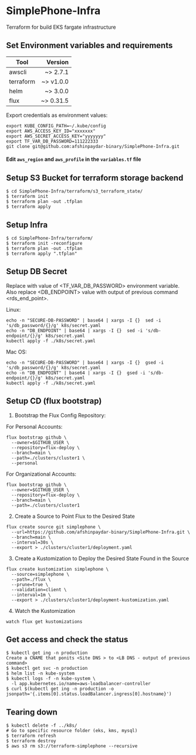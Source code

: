 # SimplePhone-Infra
Terraform for build EKS fargate infrastructure

## Set Environment variables and requirements

| Tool      | Version |
| --------- | ----------:|
| awscli    | ~> 2.7.1   |
| terraform | ~> v1.0.0  |
| helm      | ~> 3.0.0   |
| flux      | ~> 0.31.5  |

Export credentials as environment values:
```
export KUBE_CONFIG_PATH=~/.kube/config
export AWS_ACCESS_KEY_ID="xxxxxxx"
export AWS_SECRET_ACCESS_KEY="yyyyyyy"
export TF_VAR_DB_PASSWORD=111222333
git clone git@github.com:afshinpaydar-binary/SimplePhone-Infra.git
```

#### Edit `aws_region` and `aws_profile` in the `variables.tf` file

## Setup S3 Bucket for terraform storage backend
```
$ cd SimplePhone-Infra/terraform/s3_terraform_state/
$ terraform init
$ terraform plan -out .tfplan
$ terraform apply
```

## Setup Infra
```
$ cd SimplePhone-Infra/terraform/
$ terraform init -reconfigure
$ terraform plan -out .tfplan
$ terraform apply ".tfplan"
```

## Setup DB Secret
Replace <SECURE-DB-PASSWORD> with value of <TF_VAR_DB_PASSWORD> environment variable.
Also replace <DB_ENDPOINT> value with output of previous command <rds_end_point>.

Linux:
```
echo -n "SECURE-DB-PASSWORD" | base64 | xargs -I {}  sed -i 's/db_password/{}/g' k8s/secret.yaml
echo -n "DB_ENDPOINT" | base64 | xargs -I {}  sed -i 's/db-endpoint/{}/g' k8s/secret.yaml
kubectl apply -f ./k8s/secret.yaml
```

Mac OS:
```
echo -n "SECURE-DB-PASSWORD" | base64 | xargs -I {}  gsed -i 's/db_password/{}/g' k8s/secret.yaml
echo -n "DB_ENDPOINT" | base64 | xargs -I {}  gsed -i 's/db-endpoint/{}/g' k8s/secret.yaml
kubectl apply -f ./k8s/secret.yaml
```

## Setup CD (flux bootstrap)

1. Bootstrap the Flux Config Repository:

For Personal Accounts:
```
flux bootstrap github \
  --owner=$GITHUB_USER \
  --repository=flux-deploy \
  --branch=main \
  --path=./clusters/cluster1 \
  --personal
```

For Organizational Accounts:
```
flux bootstrap github \
  --owner=$GITHUB_USER \
  --repository=flux-deploy \
  --branch=main \
  --path=./clusters/cluster1
```

2. Create a Source to Point Flux to the Desired State
```
flux create source git simplephone \
  --url=https://github.com/afshinpaydar-binary/SimplePhone-Infra.git \
  --branch=main \
  --interval=30s \
  --export > ./clusters/cluster1/deployment.yaml
```

3.  Create a Kustomization to Deploy the Desired State Found in the Source
```
flux create kustomization simplephone \
  --source=simplephone \
  --path=./flux \
  --prune=true \
  --validation=client \
  --interval=1m \
  --export > ./clusters/cluster1/deployment-kustomization.yaml
```

4.  Watch the Kustomization
```
watch flux get kustomizations
```

## Get access and check the status
```
$ kubectl get ing -n production
Create a CNAME that ponits <Site DNS > to <LB DNS - output of previous command>
$ kubectl get svc -n production
$ helm list -n kube-system
$ kubectl logs -f -n kube-system \
  -l app.kubernetes.io/name=aws-loadbalancer-controller
$ curl $(kubectl get ing -n production -o jsonpath='{.items[0].status.loadBalancer.ingress[0].hostname}')
```

## Tearing down
```
$ kubectl delete -f ../k8s/
# Go to specific resource folder (eks, kms, mysql)
$ terraform refresh
$ terraform destroy
$ aws s3 rm s3://terraform-simplephone --recursive
```